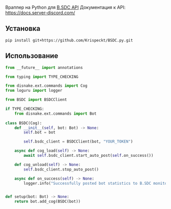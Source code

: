 Враппер на Python для [B.SDC API](https://docs.server-discord.com)
Документация к API: https://docs.server-discord.com/

## Установка
```
pip install git+https://github.com/Krispeckt/BSDC.py.git
```

## Использование
```py
from __future__ import annotations

from typing import TYPE_CHECKING

from disnake.ext.commands import Cog
from loguru import logger

from BSDC import BSDCClient

if TYPE_CHECKING:
    from disnake.ext.commands import Bot
    
class BSDC(Cog):
    def __init__(self, bot: Bot) -> None:
        self.bot = bot

        self.bsdc_client = BSDCClient(bot, "YOUR_TOKEN")

    async def cog_load(self) -> None:
        await self.bsdc_client.start_auto_post(self.on_success())

    def cog_unload(self) -> None:
        self.bsdc_client.stop_auto_post()

    async def on_success(self) -> None:
        logger.info("Successfully posted bot statistics to B.SDC monitoring.")


def setup(bot: Bot) -> None:
    return bot.add_cog(BSDC(bot))
```
